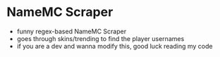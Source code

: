 # NameMC Scraper
- funny regex-based NameMC Scraper
- goes through skins/trending to find the player usernames
- if you are a dev and wanna modify this, good luck reading my code